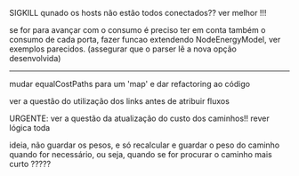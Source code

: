SIGKILL qunado os hosts não estão todos conectados?? ver melhor !!!

se for para avançar com o consumo é preciso ter em conta também o consumo de cada porta, fazer funcao extendendo NodeEnergyModel, ver exemplos parecidos. (assegurar que o parser lê a nova opção desenvolvida)

-----------------------

mudar equalCostPaths para um 'map' e dar refactoring ao código 

ver a questão do utilização dos links antes de atribuir fluxos


URGENTE: ver a questão da atualização do custo dos caminhos!! rever lógica toda

ideia, não guardar os pesos, e só recalcular e guardar o peso do caminho quando for necessário, ou seja, quando se for procurar o caminho mais curto ?????